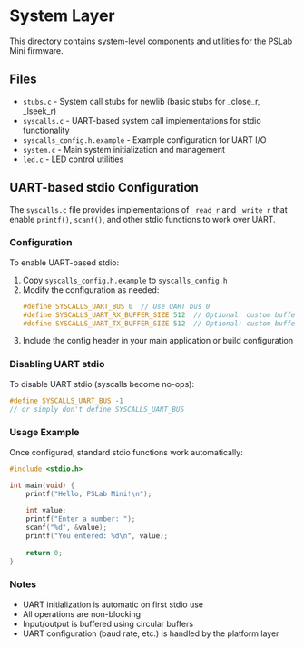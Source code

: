 # System Layer

This directory contains system-level components and utilities for the PSLab Mini firmware.

## Files

- `stubs.c` - System call stubs for newlib (basic stubs for _close_r, _lseek_r)
- `syscalls.c` - UART-based system call implementations for stdio functionality
- `syscalls_config.h.example` - Example configuration for UART I/O
- `system.c` - Main system initialization and management
- `led.c` - LED control utilities

## UART-based stdio Configuration

The `syscalls.c` file provides implementations of `_read_r` and `_write_r` that enable `printf()`, `scanf()`, and other stdio functions to work over UART.

### Configuration

To enable UART-based stdio:

1. Copy `syscalls_config.h.example` to `syscalls_config.h`
2. Modify the configuration as needed:
   ```c
   #define SYSCALLS_UART_BUS 0  // Use UART bus 0
   #define SYSCALLS_UART_RX_BUFFER_SIZE 512  // Optional: custom buffer size
   #define SYSCALLS_UART_TX_BUFFER_SIZE 512  // Optional: custom buffer size
   ```
3. Include the config header in your main application or build configuration

### Disabling UART stdio

To disable UART stdio (syscalls become no-ops):
```c
#define SYSCALLS_UART_BUS -1
// or simply don't define SYSCALLS_UART_BUS
```

### Usage Example

Once configured, standard stdio functions work automatically:

```c
#include <stdio.h>

int main(void) {
    printf("Hello, PSLab Mini!\n");
    
    int value;
    printf("Enter a number: ");
    scanf("%d", &value);
    printf("You entered: %d\n", value);
    
    return 0;
}
```

### Notes

- UART initialization is automatic on first stdio use
- All operations are non-blocking
- Input/output is buffered using circular buffers
- UART configuration (baud rate, etc.) is handled by the platform layer
